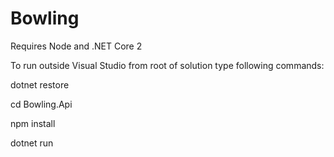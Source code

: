 # Bowling

Requires Node and .NET Core 2

To run outside Visual Studio from root of solution type following commands:

dotnet restore

cd Bowling.Api

npm install

dotnet run
